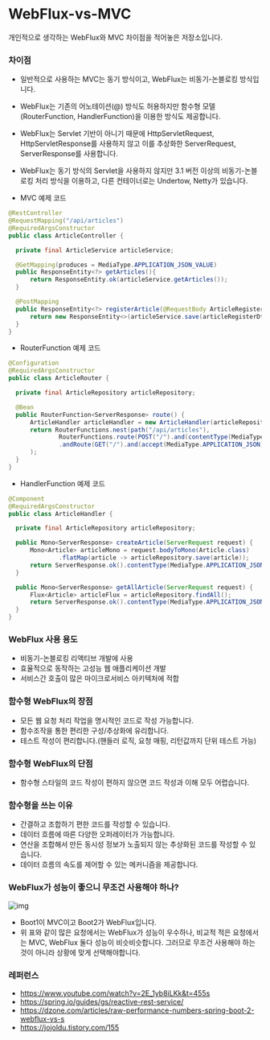 # WebFlux-vs-MVC
개인적으로 생각하는 WebFlux와 MVC 차이점을 적어놓은 저장소입니다.

### 차이점
  - 일반적으로 사용하는 MVC는 동기 방식이고, WebFlux는 비동기-논블로킹 방식입니다.
  - WebFlux는 기존의 어노테이션(@) 방식도 허용하지만 함수형 모델(RouterFunction, HandlerFunction)을 이용한 방식도 제공합니다.
  - WebFlux는 Servlet 기반이 아니기 때문에 HttpServletRequest, HttpServletResponse를 사용하지 않고 이를 추상화한 ServerRequest, ServerResponse를 사용합니다.
  - WebFlux는 동기 방식의 Servlet을 사용하지 않지만 3.1 버전 이상의 비동기-논블로킹 처리 방식을 이용하고, 다른 컨테이너로는 Undertow, Netty가 있습니다.
  
  - MVC 예제 코드
  ~~~ java
  @RestController
  @RequestMapping("/api/articles")
  @RequiredArgsConstructor
  public class ArticleController {

    private final ArticleService articleService;

    @GetMapping(produces = MediaType.APPLICATION_JSON_VALUE)
    public ResponseEntity<?> getArticles(){
        return ResponseEntity.ok(articleService.getArticles());
    }

    @PostMapping
    public ResponseEntity<?> registerArticle(@RequestBody ArticleRegisterDto articleRegisterDto) {
        return new ResponseEntity<>(articleService.save(articleRegisterDto), HttpStatus.CREATED);
    }
  }
  ~~~
  - RouterFunction 예제 코드
  ~~~ java
  @Configuration
  @RequiredArgsConstructor
  public class ArticleRouter {

    private final ArticleRepository articleRepository;

    @Bean
    public RouterFunction<ServerResponse> route() {
        ArticleHandler articleHandler = new ArticleHandler(articleRepository);
        return RouterFunctions.nest(path("/api/articles"),
                RouterFunctions.route(POST("/").and(contentType(MediaType.APPLICATION_JSON)), articleHandler::createArticle)
                .andRoute(GET("/").and(accept(MediaType.APPLICATION_JSON)), articleHandler::getAllArticle)
        );
    }
  }
  ~~~
  - HandlerFunction 예제 코드
  ~~~ java
  @Component
  @RequiredArgsConstructor
  public class ArticleHandler {

    private final ArticleRepository articleRepository;

    public Mono<ServerResponse> createArticle(ServerRequest request) {
        Mono<Article> articleMono = request.bodyToMono(Article.class)
                .flatMap(article -> articleRepository.save(article));
        return ServerResponse.ok().contentType(MediaType.APPLICATION_JSON).body(articleMono, Article.class);
    }

    public Mono<ServerResponse> getAllArticle(ServerRequest request) {
        Flux<Article> articleFlux = articleRepository.findAll();
        return ServerResponse.ok().contentType(MediaType.APPLICATION_JSON).body(articleFlux, Article.class);
    }
  }
  ~~~
  
### WebFlux 사용 용도
  - 비동기-논블로킹 리액티브 개발에 사용
  - 효율적으로 동작하는 고성능 웹 애플리케이션 개발
  - 서비스간 호출이 많은 마이크로서비스 아키텍처에 적합
  
### 함수형 WebFlux의 장점
  - 모든 웹 요청 처리 작업을 명시적인 코드로 작성 가능합니다.
  - 함수조작을 통한 편리한 구성/추상화에 유리합니다.
  - 테스트 작성이 편리합니다.(핸들러 로직, 요청 매핑, 리턴값까지 단위 테스트 가능)

### 함수형 WebFlux의 단점
  - 함수형 스타일의 코드 작성이 편하지 않으면 코드 작성과 이해 모두 어렵습니다.
  
### 함수형을 쓰는 이유
  - 간결하고 조합하기 편한 코드를 작성할 수 있습니다.
  - 데이터 흐름에 따른 다양한 오퍼레이터가 가능합니다.
  - 연산을 조합해서 만든 동시성 정보가 노출되지 않는 추상화된 코드를 작성할 수 있습니다.
  - 데이터 흐름의 속도를 제어할 수 있는 메커니즘을 제공합니다.
  
### WebFlux가 성능이 좋으니 무조건 사용해야 하나?
  ![img](https://user-images.githubusercontent.com/37733264/82406011-7bc25680-9aa0-11ea-9189-b9ef34175c4e.png)
  - Boot1이 MVC이고 Boot2가 WebFlux입니다.
  - 위 표와 같이 많은 요청에서는 WebFlux가 성능이 우수하나, 비교적 적은 요청에서는 MVC, WebFlux 둘다 성능이 비슷비슷합니다. 그러므로 무조건 사용해야 하는 것이 아니라 상황에 맞게 선택해야합니다.

### 레퍼런스
  - https://www.youtube.com/watch?v=2E_1yb8iLKk&t=455s
  - https://spring.io/guides/gs/reactive-rest-service/
  - https://dzone.com/articles/raw-performance-numbers-spring-boot-2-webflux-vs-s
  - https://jojoldu.tistory.com/155
